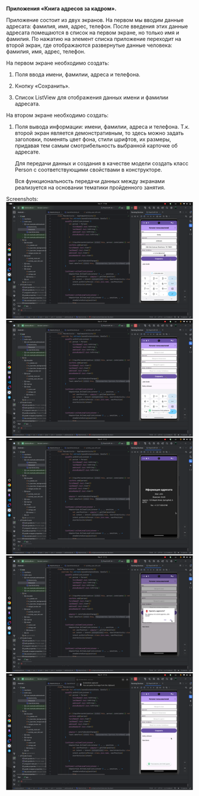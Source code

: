 **Приложения «Книга адресов за кадром».**

Приложение состоит из двух экранов. На первом мы вводим данные адресата: фамилия, имя, адрес, телефон. После введения этих данные адресата помещаются в список на первом экране, но только имя и фамилия. По нажатию на элемент списка приложение переходит на второй экран, где отображаются развернутые данные человека: фамилия, имя, адрес, телефон.

На первом экране необходимо создать:

1. Поля ввода имени, фамилии, адреса и телефона.

2. Кнопку «Сохранить».

3. Список ListView для отображения данных имени и фамилии адресата.

На втором экране необходимо создать:

1. Поля вывода информации: имени, фамилии, адреса и телефона. Т.к. второй экран является демонстративным, то здесь можно задать заголовки, поменять цвет фона, стили шрифтов, их размеры, придавая тем самым смотрибельность выбранной карточке об адресате.
   
    Для передачи данных и создания в качестве модели создать класс Person с соответствующими свойствами в конструкторе.
   
    Вся функциональность передачи данных между экранами реализуется на основании тематики пройденного занятия.

Screenshots:
![](https://github.com/Slayder12/AddressBook/blob/main/assets/1.png)
![](https://github.com/Slayder12/AddressBook/blob/main/assets/2.png)
![](https://github.com/Slayder12/AddressBook/blob/main/assets/3.png)
![](https://github.com/Slayder12/AddressBook/blob/main/assets/4.png)
![](https://github.com/Slayder12/AddressBook/blob/main/assets/5.png)
